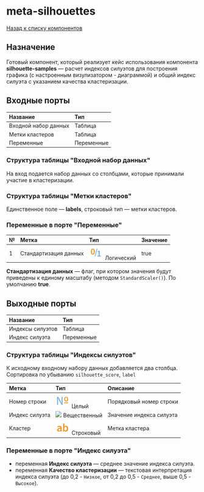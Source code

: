 # meta-silhouettes

[Назад к списку компонентов](../README.md)

## Назначение

Готовый компонент, который реализует кейс использования компонента **silhouette-samples** — расчет индексов силуэтов для построения графика (с настроенным визулизатором - диаграммой) и общий индекс силуэта с указанием качества кластеризации.

## Входные порты

| Название                | Тип        |
|:------------------------|:-----------|
| Входной набор данных    | Таблица    |
| Метки кластеров         | Таблица    |
| Переменные              | Переменные |

### Структура таблицы "Входной набор данных"

На вход подается набор данных со столбцами, которые принимали участие в кластеризации.

### Структура таблицы "Метки кластеров"

Единственное поле  — **labels**, строковый тип — метки кластеров.

### Переменные в порте "Переменные"

| № | Метка              | Тип                               | Значение   |
|:--|:-------------------|:----------------------------------|:-----------|
| 1 | Стандартизация данных| ![](./img/logical.svg) Логический |       true |

**Стандартизация данных** — флаг, при котором значения будут приведены к единому масштабу (методом `StandardScaler()`). По умолчанию **true**.

## Выходные порты

| Название            | Тип        |
|:--------------------|:-----------|
| Индексы силуэтов    | Таблица    |
| Индекс силуэта      | Переменные |

### Структура таблицы "Индексы силуэтов"

К исходному входному набору данных добавляется два столбца. Сортировка по убыванию `silhouette_score`, `label` 

| Метка            | Тип                                    | Описание                  |
|:-----------------|:---------------------------------------|:--------------------------|
| Номер строки     | ![](./img/number.svg) Целый            | Порядковый номер строки   |
| Индекс силуэта   | ![](./img/realnumbeg.svg) Вещественный | Значение индекса силуэта  |
| Кластер          | ![](./img/string.svg) Строковый        | Метка кластера            |

### Переменные в порте "Индекс силуэта"

* переменная **Индекс силуэта** — среднее значение индекса силуэта.
* переменная **Качество кластеризации** — текстовая интерпретация индекса силуэта (до 0,2 - `Низкое`, от 0,2 до 0,5 - `Среднее`, выше 0,5 - `Высокое`).

